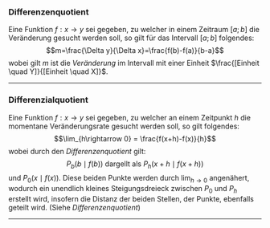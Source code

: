 ### Differenzenquotient
Eine Funktion $f:x\rightarrow y$ sei gegeben, zu welcher in einem Zeitraum $[a;b]$ die Veränderung gesucht werden soll, so gilt für das Intervall $[a;b]$ folgendes: $$m=\frac{\Delta y}{\Delta x}=\frac{f(b)-f(a)}{b-a}$$
wobei gilt $m$ ist die *Veränderung* im Intervall mit einer Einheit $\frac{[Einheit \quad Y]}{[Einheit \quad X]}$.

---
### Differenzialquotient
Eine Funktion $f:x\rightarrow y$ sei gegeben, zu welcher an einem Zeitpunkt $h$ die momentane Veränderungsrate gesucht werden soll, so gilt folgendes:
$$\lim_{h\rightarrow 0} = \frac{f(x+h)-f(x)}{h}$$
wobei durch den *Differenzenquotient* gilt:
$$P_{b}(b\mid f(b))\text{ dargellt als } P_{h}(x+h \mid f(x+h))$$ und $P_{0}(x\mid f(x))$. Diese beiden Punkte werden durch $\lim_{h\rightarrow 0}$ angenähert, wodurch ein unendlich kleines Steigungsdreieck zwischen $P_{0}$ und $P_{h}$ erstellt wird, insofern die Distanz der beiden Stellen, der Punkte, ebenfalls geteilt wird. (Siehe *Differenzenquotient*)

---

